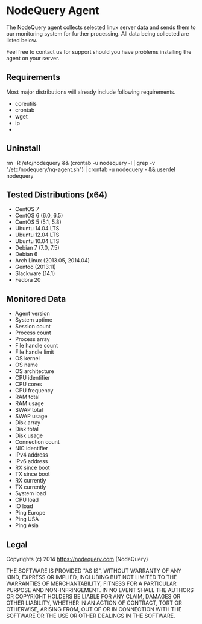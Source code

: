 NodeQuery Agent
===============

The NodeQuery agent collects selected linux server data and sends them to
our monitoring system for further processing. All data being collected
are listed below.

Feel free to contact us for support should you have problems installing
the agent on your server.

Requirements
------------

Most major distributions will already include following requirements.

* coreutils
* crontab
* wget
* ip
* 

Uninstall 
------------
rm -R /etc/nodequery && (crontab -u nodequery -l | grep -v "/etc/nodequery/nq-agent.sh") | crontab -u nodequery - && userdel nodequery

Tested Distributions (x64)
--------------------------

* CentOS 7
* CentOS 6 (6.0, 6.5)
* CentOS 5 (5.1, 5.8)
* Ubuntu 14.04 LTS
* Ubuntu 12.04 LTS
* Ubuntu 10.04 LTS
* Debian 7 (7.0, 7.5)
* Debian 6
* Arch Linux (2013.05, 2014.04)
* Gentoo (2013.11)
* Slackware (14.1)
* Fedora 20

Monitored Data
--------------

* Agent version
* System uptime
* Session count
* Process count
* Process array
* File handle count
* File handle limit
* OS kernel
* OS name
* OS architecture
* CPU identifier
* CPU cores
* CPU frequency
* RAM total
* RAM usage
* SWAP total
* SWAP usage
* Disk array
* Disk total
* Disk usage
* Connection count
* NIC identifier
* IPv4 address
* IPv6 address
* RX since boot
* TX since boot
* RX currently
* TX currently
* System load
* CPU load
* IO load
* Ping Europe
* Ping USA
* Ping Asia

Legal
-----

Copyrights (c) 2014 https://nodequery.com (NodeQuery)

THE SOFTWARE IS PROVIDED "AS IS", WITHOUT WARRANTY OF ANY KIND, EXPRESS OR
IMPLIED, INCLUDING BUT NOT LIMITED TO THE WARRANTIES OF MERCHANTABILITY,
FITNESS FOR A PARTICULAR PURPOSE AND NON-INFRINGEMENT. IN NO EVENT SHALL THE
AUTHORS OR COPYRIGHT HOLDERS BE LIABLE FOR ANY CLAIM, DAMAGES OR OTHER
LIABILITY, WHETHER IN AN ACTION OF CONTRACT, TORT OR OTHERWISE, ARISING FROM,
OUT OF OR IN CONNECTION WITH THE SOFTWARE OR THE USE OR OTHER DEALINGS IN
THE SOFTWARE.
